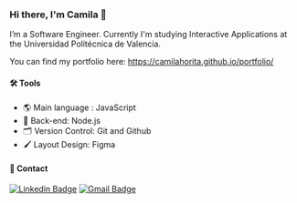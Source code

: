 ### Hi there, I'm Camila 👋

I’m a Software Engineer. 
Currently I'm studying Interactive Applications at the Universidad Politécnica de Valencia.

You can find my portfolio here: https://camilahorita.github.io/portfolio/


#### 🛠 Tools 

- 🌎 Main language : JavaScript
- 📡 Back-end:  Node.js  
- 🗂 Version Control: Git and Github
- 🖌 Layout Design: Figma


#### 💬 Contact

[![Linkedin Badge](https://img.shields.io/badge/-Linkedin-blue?style=flat-square&logo=Linkedin&logoColor=white&link=https://www.linkedin.com/in/camila-horita/)](https://www.linkedin.com/in/camila-horita/) 
[![Gmail Badge](https://img.shields.io/badge/-camilayhorita@gmail.com-c14438?style=flat-square&logo=Gmail&logoColor=white&link=mailto:rodrigorgtic@gmail.com)](mailto:camilayhorita@gmail.com)
